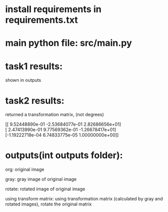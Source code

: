 # install requirements in requirements.txt

# main python file: src/main.py

# task1 results: 
shown in outputs

# task2 results: 
returned a transformation matrix, (not degrees)

[[ 9.52448890e-01 -2.53684077e-01  2.82686656e+01] \
 [ 2.47413990e-01  9.77569362e-01 -1.26678417e+01] \
 [-1.19222718e-04  6.74833775e-05  1.00000000e+00]]
 

# outputs(int outputs folder):
org: original image

gray: gray image of original image

rotate: rotated image of original image

using transform matrix: using transformation matrix (calculated by gray and rotated images), rotate the original matrix

